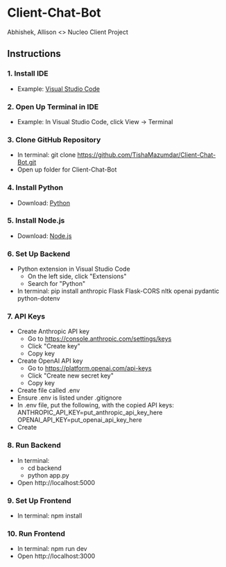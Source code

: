 # Client-Chat-Bot
Abhishek, Allison &lt;> Nucleo Client Project

## Instructions
### 1. Install IDE
- Example: [Visual Studio Code](https://code.visualstudio.com/)

### 2. Open Up Terminal in IDE
- Example: In Visual Studio Code, click View -> Terminal

### 3. Clone GitHub Repository
- In terminal: git clone https://github.com/TishaMazumdar/Client-Chat-Bot.git
- Open up folder for Client-Chat-Bot

### 4. Install Python
- Download: [Python](https://www.python.org/downloads/)

### 5. Install Node.js
- Download: [Node.js](https://nodejs.org/en)

### 6. Set Up Backend
- Python extension in Visual Studio Code
    - On the left side, click "Extensions"
    - Search for "Python"
- In terminal: pip install anthropic Flask Flask-CORS nltk openai pydantic python-dotenv

### 7. API Keys
- Create Anthropic API key
    - Go to https://console.anthropic.com/settings/keys
    - Click "Create key"
    - Copy key
- Create OpenAI API key
    - Go to https://platform.openai.com/api-keys
    - Click "Create new secret key"
    - Copy key
- Create file called .env
- Ensure .env is listed under .gitignore
- In .env file, put the following, with the copied API keys:
    ANTHROPIC_API_KEY=put_anthropic_api_key_here
    OPENAI_API_KEY=put_openai_api_key_here
- Create 

### 8. Run Backend
- In terminal:
    - cd backend
    - python app.py
- Open http://localhost:5000

### 9. Set Up Frontend
- In terminal: npm install

### 10. Run Frontend
- In terminal: npm run dev
- Open http://localhost:3000